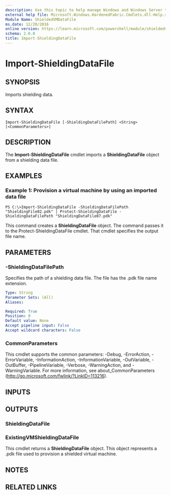 ```yaml
---
description: Use this topic to help manage Windows and Windows Server technologies with Windows PowerShell.
external help file: Microsoft.Windows.HardenedFabric.Cmdlets.dll-Help.xml
Module Name: ShieldedVMDataFile
ms.date: 12/20/2016
online version: https://learn.microsoft.com/powershell/module/shieldedvmdatafile/import-shieldingdatafile?view=windowsserver2016-ps&wt.mc_id=ps-gethelp
schema: 2.0.0
title: Import-ShieldingDataFile
---
```


# Import-ShieldingDataFile

## SYNOPSIS
Imports shielding data.

## SYNTAX

```
Import-ShieldingDataFile [-ShieldingDataFilePath] <String> [<CommonParameters>]
```

## DESCRIPTION
The **Import-ShieldingDataFile** cmdlet imports a **ShieldingDataFile** object from a shielding data file.

## EXAMPLES

### Example 1: Provision a virtual machine by using an imported data file
```
PS C:\>Import-ShieldingDataFile -ShieldingDataFilePath "ShieldingFile02.pdk" | Protect-ShieldingDataFile -ShieldingDataFilePath "ShieldingDataFile07.pdk"
```

This command creates a **ShieldingDataFile** object.
The command passes it to the Protect-ShieldingDataFile cmdlet.
That cmdlet specifies the output file name.

## PARAMETERS

### -ShieldingDataFilePath
Specifies the path of a shielding data file.
The file has the .pdk file name extension.

```yaml
Type: String
Parameter Sets: (All)
Aliases:

Required: True
Position: 0
Default value: None
Accept pipeline input: False
Accept wildcard characters: False
```

### CommonParameters
This cmdlet supports the common parameters: -Debug, -ErrorAction, -ErrorVariable, -InformationAction, -InformationVariable, -OutVariable, -OutBuffer, -PipelineVariable, -Verbose, -WarningAction, and -WarningVariable. For more information, see about_CommonParameters (http://go.microsoft.com/fwlink/?LinkID=113216).

## INPUTS

## OUTPUTS

### ShieldingDataFile

### ExistingVMShieldingDataFile

This cmdlet returns a **ShieldingDataFile** object.
This object represents a .pdk file used to provision a shielded virtual machine.

## NOTES

## RELATED LINKS


